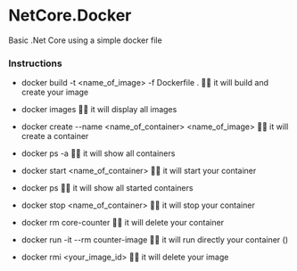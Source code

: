 # NetCore.Docker
Basic .Net Core using a simple docker file




### Instructions 

* docker build -t <name_of_image> -f Dockerfile .    ✍🏼 it will build and create your image

* docker images    ✍🏼 it will display all images

* docker create --name <name_of_container> <name_of_image>    ✍🏼 it will create a container

* docker ps -a        ✍🏼 it will show all containers

* docker start <name_of_container>      ✍🏼 it will start your container

* docker ps     ✍🏼 it will show all started containers

* docker stop <name_of_container>       ✍🏼 it will stop your container

* docker rm core-counter      ✍🏼 it will delete your container

* docker run -it --rm counter-image       ✍🏼 it will run directly your container ()

* docker rmi <your_image_id>      ✍🏼 it will delete your image
